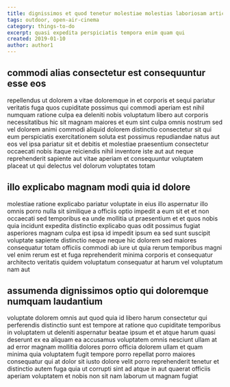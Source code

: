 ```yaml
---
title: dignissimos et quod tenetur molestiae molestias laboriosam article 1842
tags: outdoor, open-air-cinema
category: things-to-do
excerpt: quasi expedita perspiciatis tempora enim quam qui
created: 2019-01-10
author: author1
---
```


## commodi alias consectetur est consequuntur esse eos

repellendus ut dolorem a vitae doloremque in et corporis et sequi pariatur veritatis fuga quos cupiditate possimus qui commodi aperiam est nihil numquam ratione culpa ea deleniti nobis voluptatum libero aut corporis necessitatibus hic sit magnam maiores et eum sint culpa omnis nostrum sed vel dolorem animi commodi aliquid dolorem distinctio consectetur sit qui eum perspiciatis exercitationem soluta est possimus repudiandae natus aut eos vel ipsa pariatur sit et debitis et molestiae praesentium consectetur occaecati nobis itaque reiciendis nihil inventore iste aut aut neque reprehenderit sapiente aut vitae aperiam et consequuntur voluptatem placeat ut qui delectus vel dolorum voluptates totam

## illo explicabo magnam modi quia id dolore

molestiae ratione explicabo pariatur voluptate in eius illo aspernatur illo omnis porro nulla sit similique a officiis optio impedit a eum sit et et non occaecati sed temporibus ea unde mollitia ut praesentium et et quos nobis quia incidunt expedita distinctio explicabo quas odit possimus fugiat asperiores magnam culpa est ipsa id impedit ipsum ea sed sunt suscipit voluptate sapiente distinctio neque neque hic dolorem sed maiores consequatur totam officiis commodi ab iure ut quia rerum temporibus magni vel enim rerum est et fuga reprehenderit minima corporis et consequatur architecto veritatis quidem voluptatum consequatur at harum vel voluptatum nam aut

## assumenda dignissimos optio qui doloremque numquam laudantium

voluptate dolorem omnis aut quod quia id libero harum consectetur qui perferendis distinctio sunt est tempore at ratione quo cupiditate temporibus in voluptatem ut deleniti aspernatur beatae ipsum et et atque harum quasi deserunt ex ea aliquam ea accusamus voluptatem omnis nesciunt ullam at ad error magnam mollitia dolores porro officia dolorem ullam et quam minima quia voluptatem fugit tempore porro repellat porro maiores consequatur qui at dolor sit iusto dolore velit porro reprehenderit tenetur et distinctio autem fuga quia ut corrupti sint ad atque in aut quaerat officiis aperiam voluptatem et nobis non sit nam laborum ut magnam fugiat
